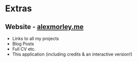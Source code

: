 # Extras

## Website - <a href=http://alexmorley.me>alexmorley.me</a>
- Links to all my projects
- Blog Posts
- Full CV etc.
- This application (including credits & an interactive version!) <!--Including a bouns link to the repository (& a live interactive version) of this application itself (built primarily using the javascript library reveal.js). -->
